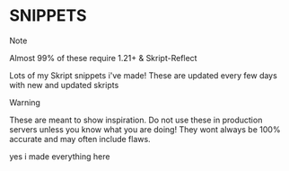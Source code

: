 # SNIPPETS

> [!NOTE]
> Almost 99% of these require 1.21+ & Skript-Reflect

<div>Lots of my Skript snippets i've made! 
These are updated every few days with new and updated skripts</div>

> [!WARNING]
> These are meant to show inspiration.
> Do not use these in production servers unless you know what you are doing! 
> They wont always be 100% accurate and may often include flaws.

yes i made everything here